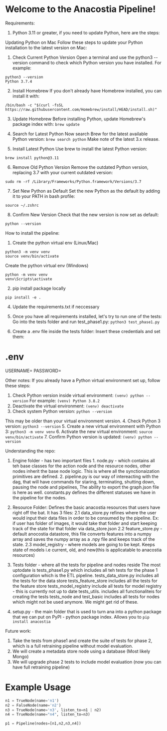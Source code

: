 # Welcome to the Anacostia Pipeline!


Requirements:
1. Python 3.11 or greater, if you need to update Python, here are the steps:

Updating Python on Mac
Follow these steps to update your Python installation to the latest version on Mac:
1. Check Current Python Version
Open a terminal and use the python3 --version command to check which Python version you have installed.
For example:

```
python3 --version 
Python 3.7.4
```

2. Install Homebrew
If you don't already have Homebrew installed, you can install it with:
```
/bin/bash -c "$(curl -fsSL https://raw.githubusercontent.com/Homebrew/install/HEAD/install.sh)"
```
3. Update Homebrew
Before installing Python, update Homebrew's package index with:
```brew update```
4. Search for Latest Python
Now search Brew for the latest available Python version:
```brew search python```
Make note of the latest 3.x release.

6. Install Latest Python
Use brew to install the latest Python version:

```brew install python@3.11```

6. Remove Old Python Version
Remove the outdated Python version, replacing 3.7 with your current outdated version:

```sudo rm -rf /Library/Frameworks/Python.framework/Versions/3.7```

7. Set New Python as Default
Set the new Python as the default by adding it to your PATH in bash profile:

```echo "alias python=/usr/local/bin/python3" >> ~/.zshrc
source ~/.zshrc
```
8. Confirm New Version
Check that the new version is now set as default:

```python --version```

How to install the pipeline:

1. Create the python virtual env (Linux/Mac)
```
python3 -m venv venv
source venv/bin/activate
```
Create the python virtual env (Windows)
```
python -m venv venv
venv\Scripts\activate
```
2. pip install package locally
   
```pip install -e .```

4. Update the requirements.txt if neccessary

5. Once you have all requirements installed, let's try to run one of the tests:
Go into the tests folder and run test_phase1.py:
```python3 test_phase1.py```

6. Create a .env file inside the tests folder:
Insert these credentials and set them:
# .env
USERNAME=
PASSWORD=


Other notes:
If you already have a Python virtual environment set up, follow these steps:
1. Check Python version inside virtual environment:
```(venv) python --version```
For example:
```(venv) Python 3.8.2```
2. Deactivate the virtual environment:
```(venv) deactivate```
3. Check system Python version:
```python --version```

This may be older than your virtual environment version.
4. Check Python 3 version:
```python3 --version```
5. Create a new virtual environment with Python 3:
```python3 -m venv venv```
6. Activate the new virtual environment:
```source venv/bin/activate```
7. Confirm Python version is updated:
```(venv) python --version```

Understanding the repo:
1. Engine folder - has two important files 1. node.py - which contains all teh base classes for the action node and the resource nodes, other nodes inherit the base node logic. This is where all the synctionaization primitives are defined. 2. pipeline.py is our way of intereacting with the dag, that will have commands for staring, terminating, shutting down, pausing the node and pipelines, The ability to export the graph.json file is here as well. 
constants.py defines the different statuses we have in the pipeline for the nodes.
2. Resource Folder: Defines the basic anacostia resources that users have right off the bat. It has 3 files:
 2.1 data_store.py refines where the user would input their data files in order to be consumed by the pipeline. Ex: if user has folder of images, it would take that folder and start keeping track of the state for that folder via data_store.json
2.2 feature_store.py - default anocostia datastore, this file converts features into a numpy array and saves the numpy array as a .npy file and keeps track of the state.
2.3 model_registry - where models are going to be kept. Keeps state of models i.e current, old, and new(this is applicatable to anacostia resources)
3. Tests folder - where all the tests for pipeline and nodes reside
The most uptodate is tests_phase1.py which includes all teh tests for the phase 1 configuration which is the ETL pipeline.
tests_data_store.py includes all the tests for the data store
tests_feature_store includes all the tests for the feature store
tests_model_registry include all tests for model registry - this is currently not up to date
tests_utils. includes all functionaliteis for creating the tests
tests_node and test_basic includes all tests for nodes which might not be used anymore. We might get rid of these.

4. setup.py - the main folder that is used to turn ana into a python package that we can put on PyPI - python package index. Allows you to `pip install anacostia`


Future work:
1. Take the tests from phase1 and create the suite of tests for phase 2, which is a full retraining pipeline without model evaluation.
2. We will create a metadata store node using a database (Most likely Mongo)
3. We will upgrade phase 2 tests to include model evaluation (now you can have full retraining pipeline)


# Example Usage

```python
n1 = TrueNode(name='n1')
n2 = FalseNode(name='n2')
n3 = TrueNode(name='n3', listen_to=n1 | n2)
n4 = TrueNode(name="n4", listen_to=n3)

p1 = Pipeline(nodes=[n1,n2,n3,n4])
```
